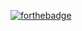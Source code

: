 [![forthebadge](https://forthebadge.com/images/badges/works-on-my-machine.svg)](https://forthebadge.com)
